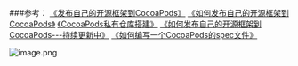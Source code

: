 ###参考：
[《发布自己的开源框架到CocoaPods》](https://blog.csdn.net/yishengzhiai005/article/details/72646239)
[《如何发布自己的开源框架到CocoaPods》](https://www.jianshu.com/p/32ba94d41861)
[《CocoaPods私有仓库搭建》](https://www.jianshu.com/p/006d6ab89c3c)
[《如何发布自己的开源框架到CocoaPods---持续更新中》]()
[《如何编写一个CocoaPods的spec文件》](http://ishalou.com/blog/2012/10/16/how-to-create-a-cocoapods-spec-file/)

![image.png](https://upload-images.jianshu.io/upload_images/1464492-a090ede46a5beab5.png?imageMogr2/auto-orient/strip%7CimageView2/2/w/1240)

